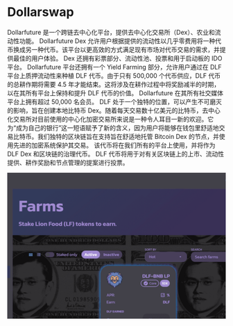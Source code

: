 # Dollarswap

Dollarfuture 是一个跨链去中心化平台，提供去中心化交易所（Dex）、农业和流动性功能。 Dollarfuture Dex 允许用户根据提供的流动性以几乎零费用将一种代币换成另一种代币。该平台以更高效的方式满足现有市场对代币交易的需求，并提供最佳的用户体验。 Dex 还拥有彩票部分、流动性池、投票和用于启动板的 IDO 平台。
Dollarfuture 平台还拥有一个 Yield Farming 部分，允许用户通过在 DLF 平台上质押流动性来种植 DLF 代币。由于只有 500,000 个代币供应，DLF 代币的总耕作期将需要 4.5 年才能结束。这将涉及在耕作过程中将奖励减半的时期，以在其所有平台上保持和提升 DLF 代币的价值。
Dollarfuture 在其所有社交媒体平台上拥有超过 50,000 名会员。 DLF 处于一个独特的位置，可以产生不可磨灭的影响，旨在创建本地比特币 Dex。随着每天交易数十亿美元的比特币，去中心化交易所对目前使用的中心化加密交易所来说是一种令人耳目一新的欢迎。它为“成为自己的银行”这一短语赋予了新的含义，因为用户将能够在钱包里舒适地交易比特币。我们独特的区块链旨在支持旨在舒适地托管 Bitcoin Dex 的节点，并使用先进的加密系统保护其交易。
该代币将在我们所有的平台上使用，并将作为 DLF Dex 和区块链的治理代币。 DLF 代币将用于对有关区块链上的上市、流动性提供、耕作奖励和节点管理的提案进行投票。

![dollarswap-dapp-defi-bsc-image1_19d0ee8a8938d79603df6476c6abb332](dollarswap-dapp-defi-bsc-image1_19d0ee8a8938d79603df6476c6abb332.png)
